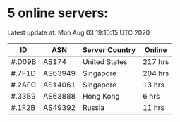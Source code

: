 # 5 online servers:

Latest update at: Mon Aug 03 19:10:15 UTC 2020

| ID | ASN | Server Country | Online |
| -- | --- | -------------- | ------ |
| #.D09B | AS174 | United States | 217 hrs |
| #.7F1D | AS63949 | Singapore | 204 hrs |
| #.2AFC | AS14061 | Singapore | 13 hrs |
| #.33B9 | AS63888 | Hong Kong | 6 hrs |
| #.1F2B | AS49392 | Russia | 11 hrs |

